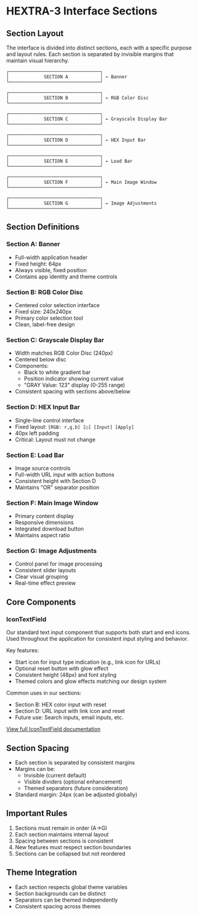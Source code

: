 # HEXTRA-3 Interface Sections

## Section Layout
The interface is divided into distinct sections, each with a specific purpose and layout rules.
Each section is separated by invisible margins that maintain visual hierarchy.

```
┌──────────────────────────────────┐
│             SECTION A            │ ← Banner
└──────────────────────────────────┘

┌──────────────────────────────────┐
│             SECTION B            │ ← RGB Color Disc
└──────────────────────────────────┘

┌──────────────────────────────────┐
│             SECTION C            │ ← Grayscale Display Bar
└──────────────────────────────────┘

┌──────────────────────────────────┐
│             SECTION D            │ ← HEX Input Bar
└──────────────────────────────────┘

┌──────────────────────────────────┐
│             SECTION E            │ ← Load Bar
└──────────────────────────────────┘

┌──────────────────────────────────┐
│             SECTION F            │ ← Main Image Window
└──────────────────────────────────┘

┌──────────────────────────────────┐
│             SECTION G            │ ← Image Adjustments
└──────────────────────────────────┘
```

## Section Definitions

### Section A: Banner
- Full-width application header
- Fixed height: 64px
- Always visible, fixed position
- Contains app identity and theme controls

### Section B: RGB Color Disc
- Centered color selection interface
- Fixed size: 240x240px
- Primary color selection tool
- Clean, label-free design

### Section C: Grayscale Display Bar
- Width matches RGB Color Disc (240px)
- Centered below disc
- Components:
  - Black to white gradient bar
  - Position indicator showing current value
  - "GRAY Value: 123" display (0-255 range)
- Consistent spacing with sections above/below

### Section D: HEX Input Bar
- Single-line control interface
- Fixed layout: `[RGB: r,g,b] [○] [Input] [Apply]`
- 40px left padding
- Critical: Layout must not change

### Section E: Load Bar
- Image source controls
- Full-width URL input with action buttons
- Consistent height with Section D
- Maintains "OR" separator position

### Section F: Main Image Window
- Primary content display
- Responsive dimensions
- Integrated download button
- Maintains aspect ratio

### Section G: Image Adjustments
- Control panel for image processing
- Consistent slider layouts
- Clear visual grouping
- Real-time effect preview

## Core Components

### IconTextField
Our standard text input component that supports both start and end icons. Used throughout the application for consistent input styling and behavior.

Key features:
- Start icon for input type indication (e.g., link icon for URLs)
- Optional reset button with glow effect
- Consistent height (48px) and font styling
- Themed colors and glow effects matching our design system

Common uses in our sections:
- Section B: HEX color input with reset
- Section D: URL input with link icon and reset
- Future use: Search inputs, email inputs, etc.

[View full IconTextField documentation](./components/IconTextField.md)

## Section Spacing
- Each section is separated by consistent margins
- Margins can be:
  - Invisible (current default)
  - Visible dividers (optional enhancement)
  - Themed separators (future consideration)
- Standard margin: 24px (can be adjusted globally)

## Important Rules
1. Sections must remain in order (A→G)
2. Each section maintains internal layout
3. Spacing between sections is consistent
4. New features must respect section boundaries
5. Sections can be collapsed but not reordered

## Theme Integration
- Each section respects global theme variables
- Section backgrounds can be distinct
- Separators can be themed independently
- Consistent spacing across themes
